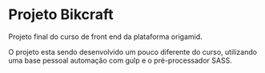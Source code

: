 <h1>Projeto Bikcraft</h1>
<p>Projeto final do curso de front end da plataforma origamid.</p>
<p>O projeto esta sendo desenvolvido um pouco diferente do curso, utilizando uma base pessoal automação com gulp e o pré-processador SASS.</p>
